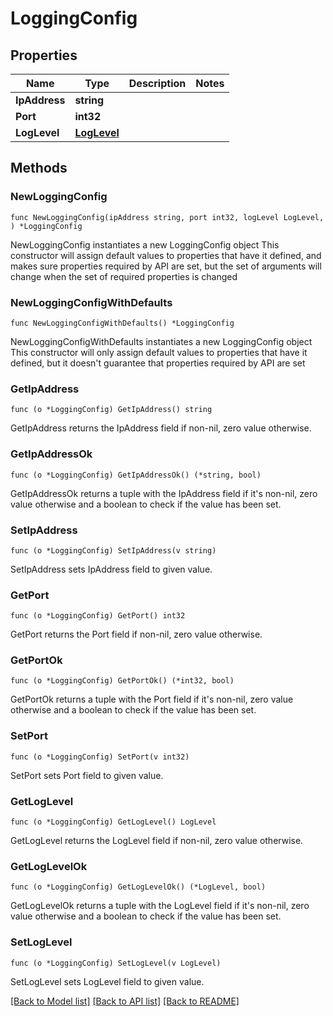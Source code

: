 # LoggingConfig

## Properties

Name | Type | Description | Notes
------------ | ------------- | ------------- | -------------
**IpAddress** | **string** |  | 
**Port** | **int32** |  | 
**LogLevel** | [**LogLevel**](LogLevel.md) |  | 

## Methods

### NewLoggingConfig

`func NewLoggingConfig(ipAddress string, port int32, logLevel LogLevel, ) *LoggingConfig`

NewLoggingConfig instantiates a new LoggingConfig object
This constructor will assign default values to properties that have it defined,
and makes sure properties required by API are set, but the set of arguments
will change when the set of required properties is changed

### NewLoggingConfigWithDefaults

`func NewLoggingConfigWithDefaults() *LoggingConfig`

NewLoggingConfigWithDefaults instantiates a new LoggingConfig object
This constructor will only assign default values to properties that have it defined,
but it doesn't guarantee that properties required by API are set

### GetIpAddress

`func (o *LoggingConfig) GetIpAddress() string`

GetIpAddress returns the IpAddress field if non-nil, zero value otherwise.

### GetIpAddressOk

`func (o *LoggingConfig) GetIpAddressOk() (*string, bool)`

GetIpAddressOk returns a tuple with the IpAddress field if it's non-nil, zero value otherwise
and a boolean to check if the value has been set.

### SetIpAddress

`func (o *LoggingConfig) SetIpAddress(v string)`

SetIpAddress sets IpAddress field to given value.


### GetPort

`func (o *LoggingConfig) GetPort() int32`

GetPort returns the Port field if non-nil, zero value otherwise.

### GetPortOk

`func (o *LoggingConfig) GetPortOk() (*int32, bool)`

GetPortOk returns a tuple with the Port field if it's non-nil, zero value otherwise
and a boolean to check if the value has been set.

### SetPort

`func (o *LoggingConfig) SetPort(v int32)`

SetPort sets Port field to given value.


### GetLogLevel

`func (o *LoggingConfig) GetLogLevel() LogLevel`

GetLogLevel returns the LogLevel field if non-nil, zero value otherwise.

### GetLogLevelOk

`func (o *LoggingConfig) GetLogLevelOk() (*LogLevel, bool)`

GetLogLevelOk returns a tuple with the LogLevel field if it's non-nil, zero value otherwise
and a boolean to check if the value has been set.

### SetLogLevel

`func (o *LoggingConfig) SetLogLevel(v LogLevel)`

SetLogLevel sets LogLevel field to given value.



[[Back to Model list]](../README.md#documentation-for-models) [[Back to API list]](../README.md#documentation-for-api-endpoints) [[Back to README]](../README.md)


